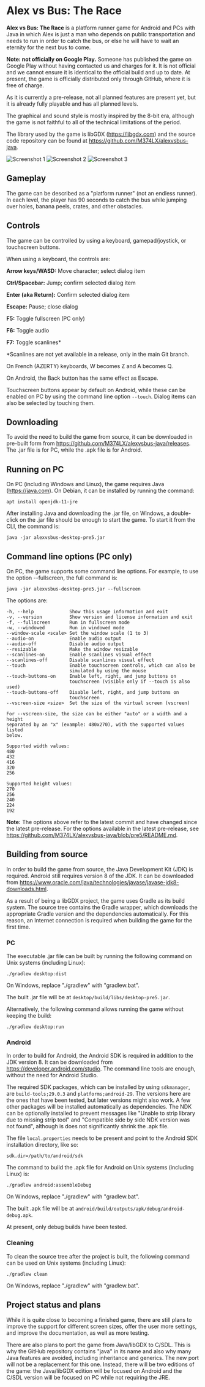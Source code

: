 # Alex vs Bus: The Race

**Alex vs Bus: The Race** is a platform runner game for Android and PCs with
Java in which Alex is just a man who depends on public transportation and needs
to run in order to catch the bus, or else he will have to wait an eternity for
the next bus to come.

**Note: not officially on Google Play.** Someone has published the game on
Google Play without having contacted us and charges for it. It is not official
and we cannot ensure it is identical to the official build and up to date. At
present, the game is officially distributed only through GitHub, where it is
free of charge.

As it is currently a pre-release, not all planned features are present yet, but
it is already fully playable and has all planned levels.

The graphical and sound style is mostly inspired by the 8-bit era, although the
game is not faithful to all of the technical limitations of the period.

The library used by the game is libGDX (https://libgdx.com) and the source code
repository can be found at https://github.com/M374LX/alexvsbus-java.

![Screenshot 1](./docs/img/screenshot1.png)
![Screenshot 2](./docs/img/screenshot2.png)
![Screenshot 3](./docs/img/screenshot3.png)


## Gameplay

The game can be described as a "platform runner" (not an endless runner). In
each level, the player has 90 seconds to catch the bus while jumping over holes,
banana peels, crates, and other obstacles.


## Controls

The game can be controlled by using a keyboard, gamepad/joystick, or touchscreen
buttons.

When using a keyboard, the controls are:

**Arrow keys/WASD:** Move character; select dialog item

**Ctrl/Spacebar:** Jump; confirm selected dialog item

**Enter (aka Return):** Confirm selected dialog item

**Escape:** Pause; close dialog

**F5:** Toggle fullscreen (PC only)

**F6:** Toggle audio

**F7:** Toggle scanlines*

*Scanlines are not yet available in a release, only in the main Git branch.

On French (AZERTY) keyboards, W becomes Z and A becomes Q.

On Android, the Back button has the same effect as Escape.

Touchscreen buttons appear by default on Android, while these can be enabled on
PC by using the command line option ``--touch``. Dialog items can also be
selected by touching them.


## Downloading

To avoid the need to build the game from source, it can be downloaded in
pre-built form from https://github.com/M374LX/alexvsbus-java/releases. The .jar
file is for PC, while the .apk file is for Android.


## Running on PC

On PC (including Windows and Linux), the game requires Java (https://java.com).
On Debian, it can be installed by running the command:
```
apt install openjdk-11-jre
```

After installing Java and downloading the .jar file, on Windows, a double-click
on the .jar file should be enough to start the game. To start it from the CLI,
the command is:
```
java -jar alexvsbus-desktop-pre5.jar
```


## Command line options (PC only)

On PC, the game supports some command line options. For example, to use the
option --fullscreen, the full command is:
```
java -jar alexvsbus-desktop-pre5.jar --fullscreen
```

The options are:
```
-h, --help             Show this usage information and exit
-v, --version          Show version and license information and exit
-f, --fullscreen       Run in fullscreen mode
-w, --windowed         Run in windowed mode
--window-scale <scale> Set the window scale (1 to 3)
--audio-on             Enable audio output
--audio-off            Disable audio output
--resizable            Make the window resizable
--scanlines-on         Enable scanlines visual effect
--scanlines-off        Disable scanlines visual effect
--touch                Enable touchscreen controls, which can also be
                       simulated by using the mouse
--touch-buttons-on     Enable left, right, and jump buttons on
                       touchscreen (visible only if --touch is also used)
--touch-buttons-off    Disable left, right, and jump buttons on
                       touchscreen
--vscreen-size <size>  Set the size of the virtual screen (vscreen)

For --vscreen-size, the size can be either "auto" or a width and a height
separated by an "x" (example: 480x270), with the supported values listed
below.

Supported width values:
480
432
416
320
256

Supported height values:
270
256
240
224
192
```

**Note:** The options above refer to the latest commit and have changed since
the latest pre-release. For the options available in the latest pre-release,
see https://github.com/M374LX/alexvsbus-java/blob/pre5/README.md.


## Building from source

In order to build the game from source, the Java Development Kit (JDK) is
required. Android still requires version 8 of the JDK. It can be downloaded from
https://www.oracle.com/java/technologies/javase/javase-jdk8-downloads.html.

As a result of being a libGDX project, the game uses Gradle as its build system.
The source tree contains the Gradle wrapper, which downloads the appropriate
Gradle version and the dependencies automatically. For this reason, an Internet
connection is required when building the game for the first time.

### PC

The executable .jar file can be built by running the following command on Unix
systems (including Linux):
```
./gradlew desktop:dist
```

On Windows, replace "./gradlew" with "gradlew.bat".

The built .jar file will be at ``desktop/build/libs/desktop-pre5.jar``.

Alternatively, the following command allows running the game without keeping the
build:
```
./gradlew desktop:run
```

### Android

In order to build for Android, the Android SDK is required in addition to the
JDK version 8. It can be downloaded from https://developer.android.com/studio.
The command line tools are enough, without the need for Android Studio.

The required SDK packages, which can be installed by using ``sdkmanager``, are
``build-tools;29.0.3`` and ``platforms;android-29``. The versions here are the
ones that have been tested, but later versions might also work. A few other
packages will be installed automatically as dependencies. The NDK can be
optionally installed to prevent messages like "Unable to strip library due to
missing strip tool" and "Compatible side by side NDK version was not found",
although is does not significantly shrink the .apk file.

The file ``local.properties`` needs to be present and point to the Android SDK
installation directory, like so:
```
sdk.dir=/path/to/android/sdk
```

The command to build the .apk file for Android on Unix systems (including Linux)
is:
```
./gradlew android:assembleDebug
```

On Windows, replace "./gradlew" with "gradlew.bat".

The built .apk file will be at
``android/build/outputs/apk/debug/android-debug.apk``.

At present, only debug builds have been tested.

### Cleaning

To clean the source tree after the project is built, the following command can
be used on Unix systems (including Linux):
```
./gradlew clean
```

On Windows, replace "./gradlew" with "gradlew.bat".


## Project status and plans

While it is quite close to becoming a finished game, there are still plans to
improve the support for different screen sizes, offer the user more settings,
and improve the documentation, as well as more testing.

There are also plans to port the game from Java/libGDX to C/SDL. This is why
the GitHub repository contains "java" in its name and also why many Java
features are avoided, including inheritance and generics. The new port will not
be a replacement for this one. Instead, there will be two editions of the game:
the Java/libGDX edition will be focused on Android and the C/SDL version will
be focused on PC while not requiring the JRE.

